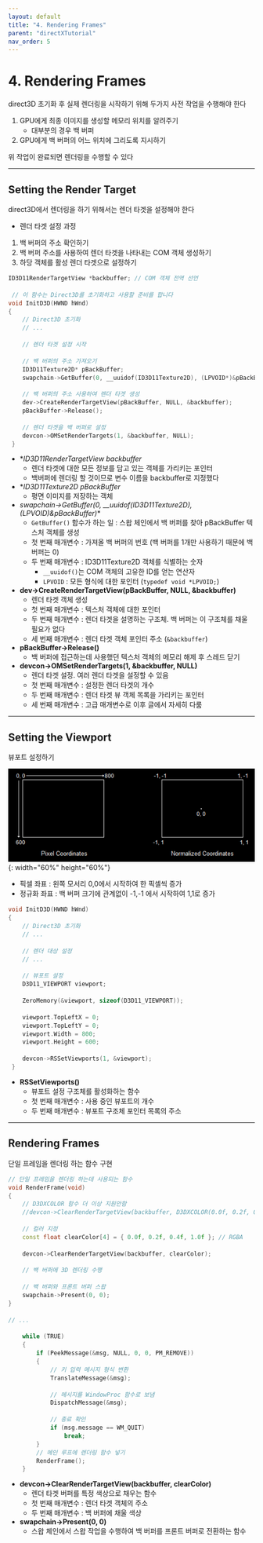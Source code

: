 ```yaml
---
layout: default
title: "4. Rendering Frames"
parent: "directXTutorial"
nav_order: 5
---
```


# 4. Rendering Frames
direct3D 초기화 후 실제 렌더링을 시작하기 위해 두가지 사전 작업을 수행해야 한다

1. GPU에게 최종 이미지를 생성할 메모리 위치를 알려주기
    - 대부분의 경우 백 버퍼
2. GPU에게 백 버퍼의 어느 위치에 그리도록 지시하기

위 작업이 완료되면 렌더링을 수행할 수 있다

---

## Setting the Render Target
direct3D에서 렌더링을 하기 위해서는 렌더 타겟을 설정해야 한다

- 렌더 타겟 설정 과정
1. 백 버퍼의 주소 확인하기
2. 백 버퍼 주소를 사용하여 렌더 타겟을 나타내는 COM 객체 생성하기
3. 하당 객체를 활성 렌더 타겟으로 설정하기

```c++
ID3D11RenderTargetView *backbuffer; // COM 객체 전역 선언

 // 이 함수는 Direct3D를 초기화하고 사용할 준비를 합니다 
void InitD3D(HWND hWnd) 
{ 
    // Direct3D 초기화 
    // ... 

	// 렌더 타겟 설정 시작

	// 백 버퍼의 주소 가져오기
	ID3D11Texture2D* pBackBuffer;
	swapchain->GetBuffer(0, __uuidof(ID3D11Texture2D), (LPVOID*)&pBackBuffer);

	// 백 버퍼의 주소 사용하여 렌더 타겟 생성
	dev->CreateRenderTargetView(pBackBuffer, NULL, &backbuffer);
	pBackBuffer->Release();

	// 렌더 타겟을 백 버퍼로 설정
	devcon->OMSetRenderTargets(1, &backbuffer, NULL);
 }
```

- **ID3D11RenderTargetView *backbuffer**
  - 렌더 타겟에 대한 모든 정보를 담고 있는 객체를 가리키는 포인터
  - 백버퍼에 렌더링 할 것이므로 변수 이름을 backbuffer로 지정했다
- **ID3D11Texture2D *pBackBuffer**
  - 평면 이미지를 저장하는 객체
- **swapchain->GetBuffer(0, __uuidof(ID3D11Texture2D), (LPVOID*)&pBackBuffer)**
  - `GetBuffer()` 함수가 하는 일 : 스왑 체인에서 백 버퍼를 찾아 pBackBuffer 텍스처 객체를 생성
  - 첫 번째 매개변수 : 가져올 백 버퍼의 번호 (백 버퍼를 1개만 사용하기 때문에 백 버퍼는 0)
  - 두 번째 매개변수 : ID3D11Texture2D 객체를 식별하는 숫자
    - `__uuidof()`는 COM 객체의 고유한 ID를 얻는 연산자
    - `LPVOID` : 모든 형식에 대한 포인터 (`typedef void *LPVOID;`)
- **dev->CreateRenderTargetView(pBackBuffer, NULL, &backbuffer)**
  - 렌더 타겟 객체 생성
  - 첫 번째 매개변수 : 텍스처 객체에 대한 포인터
  - 두 번째 매개변수 : 렌더 타겟을 설명하는 구조체. 백 버퍼는 이 구조체를 채울 필요가 없다
  - 세 번째 매개변수 : 렌더 타겟 객체 포인터 주소 (`&backbuffer`)
- **pBackBuffer->Release()**
  - 백 버퍼에 접근하는데 사용했던 텍스처 객체의 메모리 해제 후 스레드 닫기
- **devcon->OMSetRenderTargets(1, &backbuffer, NULL)** 
  - 렌더 타겟 설정. 여러 렌더 타겟을 설정할 수 있음
  - 첫 번째 매개변수 : 설정한 렌더 타겟의 개수
  - 두 번째 매개변수 : 렌더 타겟 뷰 객체 목록을 가리키는 포인터
  - 세 번째 매개변수 : 고급 매개변수로 이후 글에서 자세히 다룸

---

## Setting the Viewport
뷰포트 설정하기

![](../../../../images/D3D_viewportSetting.png){: width="60%" height="60%"}

- 픽셀 좌표 : 왼쪽 모서리 0,0에서 시작하여 한 픽셀씩 증가
- 정규화 좌표 : 백 버퍼 크기에 관계없이 -1,-1 에서 시작하여 1,1로 증가

```c++
void InitD3D(HWND hWnd) 
{ 
    // Direct3D 초기화 
    // ... 

    // 렌더 대상 설정 
    // ... 

    // 뷰포트 설정 
    D3D11_VIEWPORT viewport;

	ZeroMemory(&viewport, sizeof(D3D11_VIEWPORT));

	viewport.TopLeftX = 0;
	viewport.TopLeftY = 0;
	viewport.Width = 800;
	viewport.Height = 600;

	devcon->RSSetViewports(1, &viewport);
 }
```

- **RSSetViewports()**
  - 뷰포트 설정 구조체를 활성화하는 함수
  - 첫 번째 매개변수 : 사용 중인 뷰포트의 개수
  - 두 번째 매개변수 : 뷰포트 구조체 포인터 목록의 주소

---

## Rendering Frames
단일 프레임을 렌더링 하는 함수 구현

```c++
// 단일 프레임을 렌더링 하는데 사용되는 함수
void RenderFrame(void)
{
	// D3DXCOLOR 함수 더 이상 지원안함
	//devcon->ClearRenderTargetView(backbuffer, D3DXCOLOR(0.0f, 0.2f, 0.4f, 1.0f));
	
	// 컬러 지정
	const float clearColor[4] = { 0.0f, 0.2f, 0.4f, 1.0f }; // RGBA

	devcon->ClearRenderTargetView(backbuffer, clearColor);

	// 백 버퍼에 3D 렌더링 수행

	// 백 버퍼와 프론트 버퍼 스왑
	swapchain->Present(0, 0);
}

// ...

	while (TRUE)
	{
		if (PeekMessage(&msg, NULL, 0, 0, PM_REMOVE))
		{
			// 키 입력 메시지 형식 변환
			TranslateMessage(&msg);

			// 메시지를 WindowProc 함수로 보냄
			DispatchMessage(&msg);

			// 종료 확인
			if (msg.message == WM_QUIT)
				break;
		}
		// 메인 루프에 렌더링 함수 넣기
		RenderFrame();
	}
```

- **devcon->ClearRenderTargetView(backbuffer, clearColor)**
  - 렌더 타겟 버퍼를 특정 색상으로 채우는 함수
  - 첫 번째 매개변수 : 렌더 타겟 객체의 주소
  - 두 번째 매개변수 : 백 버퍼에 채울 색상
- **swapchain->Present(0, 0)**
  -  스왑 체인에서 스왑 작업을 수행하여 백 버퍼를 프론트 버퍼로 전환하는 함수


